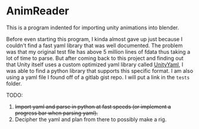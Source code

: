 # AnimReader

This is a program indented for importing unity animations into blender.

Before even starting this program, I kinda almost gave up just because I couldn't find a fast yaml library that was well documented. The problem was that my original test file has above 5 million lines of fdata thus taking a lot of time to parse. But after coming back to this project and finding out that Unity itself uses a custom optimized yaml library called [UnityYaml](https://www.google.com/url?sa=t&rct=j&q=&esrc=s&source=web&cd=&cad=rja&uact=8&ved=2ahUKEwilpJ7zw-iMAxXF4ckDHRwRJ5IQFnoECAkQAQ&url=https%3A%2F%2Fdocs.unity3d.com%2FManual%2FUnityYAML.html&usg=AOvVaw0E_syC0ijM1S_uKNUW69p3&opi=89978449), I was able to find a python library that supports this specific format. I am also using a yaml file I found off of a gitlab gist repo. I will put a link in the `tests` folder.

TODO:
1. ~~Import yaml and parse in python at fast speeds (or implement a progress bar when parsing yaml).~~ 
2. Decipher the yaml and plan from there to possibly make a rig.
